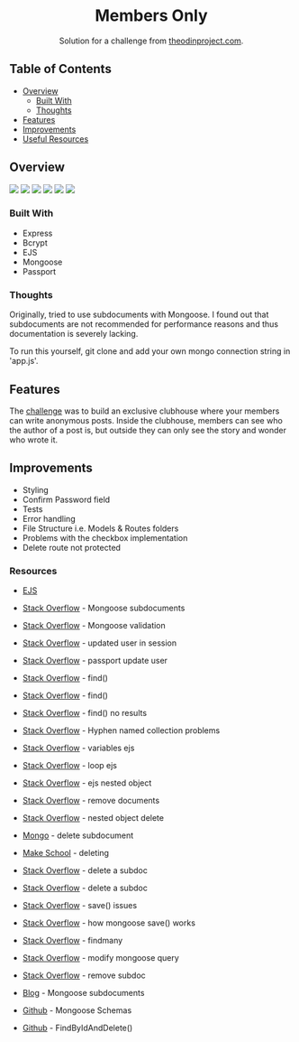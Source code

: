 <h1 align="center">Members Only</h1>

<div align="center">
   Solution for a challenge from  <a href="https://www.theodinproject.com/paths/full-stack-javascript/courses/nodejs/lessons/members-only" target="_blank">theodinproject.com</a>.
</div>

## Table of Contents

- [Overview](#overview)
  - [Built With](#built-with)
  - [Thoughts](#thoughts)
- [Features](#features)
- [Improvements](#improvements)
- [Useful Resources](#useful-resources)

## Overview

![](members-only-homepage.png)
![](members-only-sign-up.png)
![](members-only-secret-code-page.png)
![](members-only-create-message.png)
![](members-only-signed-in-as-member.png)
![](members-only-sign-in-as-non-member.png)

### Built With

- Express
- Bcrypt
- EJS
- Mongoose
- Passport

### Thoughts

Originally, tried to use subdocuments with Mongoose.  I found out that subdocuments are not recommended for performance reasons and thus documentation is severely lacking.

To run this yourself, git clone and add your own mongo connection string in 'app.js'. 

## Features

The [challenge](https://www.theodinproject.com/paths/full-stack-javascript/courses/nodejs/lessons/members-only) was to build an exclusive clubhouse where your members can write anonymous posts. Inside the clubhouse, members can see who the author of a post is, but outside they can only see the story and wonder who wrote it.

## Improvements

- Styling
- Confirm Password field
- Tests
- Error handling
- File Structure i.e. Models & Routes folders
- Problems with the checkbox implementation
- Delete route not protected

### Resources

- [EJS](https://ejs.co/)
- [Stack Overflow](https://stackoverflow.com/questions/8737082/mongoose-schema-within-schema) - Mongoose subdocuments
- [Stack Overflow](https://stackoverflow.com/questions/18022365/mongoose-validate-email-syntax) - Mongoose validation
- [Stack Overflow](https://stackoverflow.com/questions/24493243/update-logged-in-user-details-in-session) - updated user in session
- [Stack Overflow](https://stackoverflow.com/questions/20521795/how-to-update-req-user-session-object-set-by-passportjs) - passport update user
- [Stack Overflow](https://stackoverflow.com/questions/23273123/list-all-values-of-a-certain-field-in-mongodb) - find()
- [Stack Overflow](https://stackoverflow.com/questions/14103615/mongoose-get-full-list-of-users) - find()
- [Stack Overflow](https://stackoverflow.com/questions/18913533/mongodb-find-returns-nothing) - find() no results
- [Stack Overflow](https://stackoverflow.com/questions/24985684/mongodb-show-all-contents-from-all-collections) - Hyphen named collection problems
- [Stack Overflow](https://stackoverflow.com/questions/37616719/pass-a-variable-from-javascript-to-ejs) - variables ejs
- [Stack Overflow](https://stackoverflow.com/questions/22952044/loop-through-json-in-ejs) - loop ejs
- [Stack Overflow](https://stackoverflow.com/questions/49121377/ejs-get-nested-object) - ejs nested object
- [Stack Overflow](https://stackoverflow.com/questions/5809788/how-do-i-remove-documents-using-node-js-mongoose) - remove documents
- [Stack Overflow](https://stackoverflow.com/questions/59193168/how-to-delete-an-nested-object-based-on-its-objectid) - nested object delete
- [Mongo](https://www.mongodb.com/community/forums/t/how-to-delete-a-specific-nested-subdocument-completely-from-an-document/100219/5) - delete subdocument
- [Make School](https://makeschool.org/mediabook/oa/tutorials/rotten-potatoes---movie-reviews-with-express-js/deleting-a-review/) - deleting
- [Stack Overflow](https://stackoverflow.com/questions/28194089/how-to-delete-a-subdoc-in-mongoose-nodejs-express) - delete a subdoc
- [Stack Overflow](https://stackoverflow.com/questions/17636379/deleting-a-subdocument-by-id-in-mongo-using-node-js) - delete a subdoc
- [Stack Overflow](https://stackoverflow.com/questions/66727607/mongoose-save-is-not-a-function-when-using-find-and-atributing-value-to-var) - save() issues
- [Stack Overflow](https://stackoverflow.com/questions/22278761/mongoose-difference-between-save-and-using-update) - how mongoose save() works
- [Stack Overflow](https://stackoverflow.com/questions/8303900/mongodb-mongoose-findmany-find-all-documents-with-ids-listed-in-array) - findmany
- [Stack Overflow](https://stackoverflow.com/questions/14504385/why-cant-you-modify-the-data-returned-by-a-mongoose-query-ex-findbyid) - modify mongoose query

- [Stack Overflow](https://stackoverflow.com/questions/18553946/remove-sub-document-from-mongo-with-mongoose) - remove subdoc
- [Blog](https://zellwk.com/blog/mongoose-subdocuments/) - Mongoose subdocuments
- [Github](https://github.com/john-azzaro/Study-Mongoose-Schemas) - Mongoose Schemas

- [Github](https://github.com/Automattic/mongoose/issues/5022) - FindByIdAndDelete()
